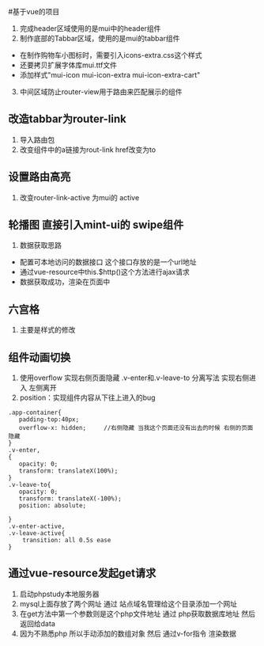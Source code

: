 #基于vue的项目              

1. 完成header区域使用的是mui中的header组件
2. 制作底部的Tabbar区域，使用的是mui的tabbar组件
 + 在制作购物车小图标时，需要引入icons-extra.css这个样式
 + 还要拷贝扩展字体库mui.ttf文件
 + 添加样式"mui-icon mui-icon-extra mui-icon-extra-cart"
3. 中间区域防止router-view用于路由来匹配展示的组件

## 改造tabbar为router-link
1. 导入路由包
2. 改变组件中的a链接为rout-link href改变为to  

## 设置路由高亮
1. 改变router-link-active 为mui的 active

## 轮播图 直接引入mint-ui的 swipe组件 
1. 数据获取思路
  + 配置可本地访问的数据接口 这个接口存放的是一个url地址
  + 通过vue-resource中this.$http()这个方法进行ajax请求
  + 数据获取成功，渲染在页面中
## 六宫格
1. 主要是样式的修改

## 组件动画切换 
1. 使用overflow 实现右侧页面隐藏 .v-enter和.v-leave-to 分离写法 实现右侧进入 左侧离开 
2. position：实现组件内容从下往上进入的bug
 ```
 .app-container{
	padding-top:40px;     
	overflow-x: hidden;     //右侧隐藏 当我这个页面还没有出去的时候 右侧的页面隐藏
}
.v-enter,         
{     
	opacity: 0;
	transform: translateX(100%);
}
.v-leave-to{
	opacity: 0;
	transform: translateX(-100%);
	position: absolute;
    
}
.v-enter-active,   
.v-leave-active{
     transition: all 0.5s ease
}
```
## 通过vue-resource发起get请求 
1. 启动phpstudy本地服务器
2. mysql上面存放了两个网址 通过 站点域名管理给这个目录添加一个网址
3. 在get方法中第一个参数则是这个php文件地址 通过 php获取数据库地址 然后返回给data
4. 因为不熟悉php 所以手动添加的数组对象 然后 通过v-for指令 渲染数据